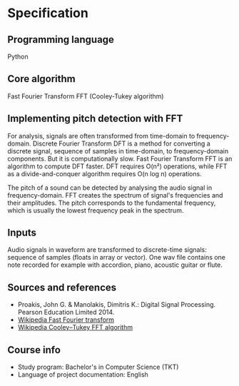 # Specification

## Programming language
Python

## Core algorithm
Fast Fourier Transform FFT (Cooley-Tukey algorithm)

## Implementing pitch detection with FFT
For analysis, signals are often transformed from time-domain to frequency-domain. Discrete Fourier Transform DFT is a method for converting a discrete signal, sequence of samples in time-domain, to frequency-domain components. But it is computationally slow. Fast Fourier Transform FFT is an algorithm to compute DFT faster. DFT requires O(n²) operations, while FFT as a divide-and-conquer algorithm requires O(n log n) operations.

The pitch of a sound can be detected by analysing the audio signal in frequency-domain. FFT creates the spectrum of signal's frequencies and their amplitudes. The pitch corresponds to the fundamental frequency, which is usually the lowest frequency peak in the spectrum.

## Inputs
Audio signals in waveform are transformed to discrete-time signals: sequence of samples (floats in array or vector). One wav file contains one note recorded for example with accordion, piano, acoustic guitar or flute.

## Sources and references
- Proakis, John G. & Manolakis, Dimitris K.: Digital Signal Processing. Pearson Education Limited 2014.
- [Wikipedia Fast Fourier transform](https://en.wikipedia.org/wiki/Fast_Fourier_transform)
- [Wikipedia Cooley–Tukey FFT algorithm](https://en.wikipedia.org/wiki/Cooley%E2%80%93Tukey_FFT_algorithm)

## Course info
- Study program: Bachelor's in Computer Science (TKT)
- Language of project documentation: English

